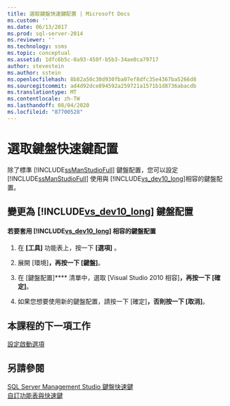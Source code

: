 ```yaml
---
title: 選取鍵盤快速鍵配置 | Microsoft Docs
ms.custom: ''
ms.date: 06/13/2017
ms.prod: sql-server-2014
ms.reviewer: ''
ms.technology: ssms
ms.topic: conceptual
ms.assetid: 1dfc6b5c-0a93-450f-b5b3-34ae0ca79717
author: stevestein
ms.author: sstein
ms.openlocfilehash: 8b82a50c30d930fba07ef8dfc35e4367ba5266d8
ms.sourcegitcommit: ad4d92dce894592a259721a1571b1d8736abacdb
ms.translationtype: MT
ms.contentlocale: zh-TW
ms.lasthandoff: 08/04/2020
ms.locfileid: "87700528"
---
```

# <a name="select-the-keyboard-shortcut-scheme"></a>選取鍵盤快速鍵配置
  除了標準 [!INCLUDE[ssManStudioFull](../../includes/ssmanstudiofull-md.md)] 鍵盤配置，您可以設定 [!INCLUDE[ssManStudioFull](../../includes/ssmanstudiofull-md.md)] 使用與 [!INCLUDE[vs_dev10_long](../../includes/vs-dev10-long-md.md)]相容的鍵盤配置。  
  
## <a name="changing-to-the-vs_dev10_long-keyboard-scheme"></a>變更為 [!INCLUDE[vs_dev10_long](../../includes/vs-dev10-long-md.md)] 鍵盤配置  
  
#### <a name="to-apply-vs_dev10_long-compatible-keyboard-scheme"></a>若要套用 [!INCLUDE[vs_dev10_long](../../includes/vs-dev10-long-md.md)] 相容的鍵盤配置  
  
1.  在 **[工具]** 功能表上，按一下 **[選項]** 。  
  
2.  展開 [環境]****，再按一下 [鍵盤]****。  
  
3.  在 [鍵盤配置]**** 清單中，選取 [Visual Studio 2010 相容]****，再按一下 [確定]****。  
  
4.  如果您想要使用新的鍵盤配置，請按一下 [確定]****，否則按一下 [取消]****。  
  
## <a name="next-task-in-lesson"></a>本課程的下一項工作  
 [設定啟動選項](lesson-1-7-set-the-startup-options.md)  
  
## <a name="see-also"></a>另請參閱  
 [SQL Server Management Studio 鍵盤快速鍵](../sql-server-management-studio-keyboard-shortcuts.md)   
 [自訂功能表與快速鍵](../customize-menus-and-shortcut-keys.md)  
  
  
